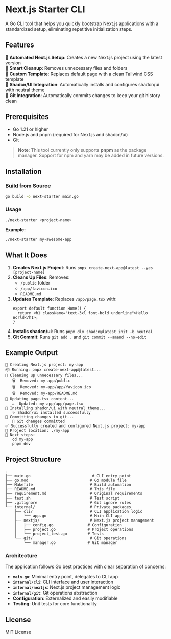 # Next.js Starter CLI

A Go CLI tool that helps you quickly bootstrap Next.js applications with a standardized setup, eliminating repetitive initialization steps.

## Features

🚀 **Automated Next.js Setup**: Creates a new Next.js project using the latest version  
🧹 **Smart Cleanup**: Removes unnecessary files and folders  
📝 **Custom Template**: Replaces default page with a clean Tailwind CSS template  
🎨 **Shadcn/UI Integration**: Automatically installs and configures shadcn/ui with neutral theme  
📝 **Git Integration**: Automatically commits changes to keep your git history clean  

## Prerequisites

- Go 1.21 or higher
- Node.js and pnpm (required for Next.js and shadcn/ui)
- Git

> **Note**: This tool currently only supports **pnpm** as the package manager. Support for npm and yarn may be added in future versions.

## Installation

### Build from Source

```bash
go build -o next-starter main.go
```

### Usage

```bash
./next-starter <project-name>
```

**Example:**
```bash
./next-starter my-awesome-app
```

## What It Does

1. **Creates Next.js Project**: Runs `pnpx create-next-app@latest --yes [project-name]`
2. **Cleans Up Files**: Removes:
   - `/public` folder
   - `/app/favicon.ico`
   - `README.md`
3. **Updates Template**: Replaces `/app/page.tsx` with:
   ```tsx
   export default function Home() {
     return <h1 className="text-3xl font-bold underline">Hello World</h1>;
   }
   ```
4. **Installs shadcn/ui**: Runs `pnpm dlx shadcn@latest init -b neutral`
5. **Git Commit**: Runs `git add .` and `git commit --amend --no-edit`

## Example Output

```
🚀 Creating Next.js project: my-app
📦 Running: pnpx create-next-app@latest...
🧹 Cleaning up unnecessary files...
   🗑️  Removed: my-app/public
   🗑️  Removed: my-app/app/favicon.ico
   🗑️  Removed: my-app/README.md
📝 Updating page.tsx content...
   ✏️  Updated: my-app/app/page.tsx
🎨 Installing shadcn/ui with neutral theme...
   ✨ Shadcn/ui installed successfully
📝 Committing changes to git...
   📝 Git changes committed
✅ Successfully created and configured Next.js project: my-app
📁 Project location: ./my-app
🏃 Next steps:
   cd my-app
   pnpm dev
```

## Project Structure

```
.
├── main.go                           # CLI entry point
├── go.mod                           # Go module file
├── Makefile                         # Build automation
├── README.md                        # This file
├── requirement.md                   # Original requirements
├── test.sh                          # Test script
├── .gitignore                       # Git ignore rules
└── internal/                        # Private packages
    ├── cli/                         # CLI application logic
    │   └── app.go                   # Main CLI app
    ├── nextjs/                      # Next.js project management
    │   ├── config.go               # Configuration
    │   ├── project.go              # Project operations
    │   └── project_test.go         # Tests
    └── git/                         # Git operations
        └── manager.go              # Git manager
```

### Architecture

The application follows Go best practices with clear separation of concerns:

- **`main.go`**: Minimal entry point, delegates to CLI app
- **`internal/cli`**: CLI interface and user interaction
- **`internal/nextjs`**: Next.js project management logic
- **`internal/git`**: Git operations abstraction
- **Configuration**: Externalized and easily modifiable
- **Testing**: Unit tests for core functionality

## License

MIT License